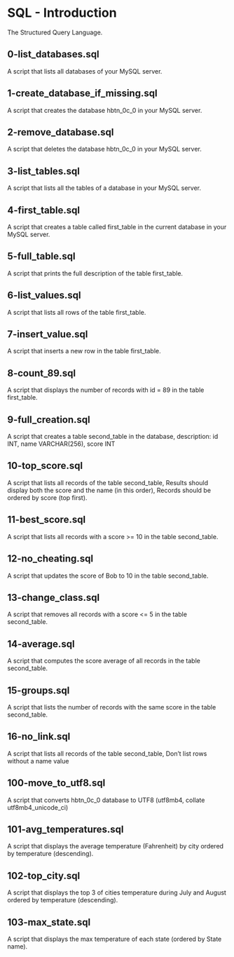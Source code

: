 # SQL - Introduction
The Structured Query Language.
## 0-list_databases.sql
A script that lists all databases of your MySQL server.
## 1-create_database_if_missing.sql
A script that creates the database hbtn_0c_0 in your MySQL server.
## 2-remove_database.sql
A script that deletes the database hbtn_0c_0 in your MySQL server.
## 3-list_tables.sql
A script that lists all the tables of a database in your MySQL server.
## 4-first_table.sql
A script that creates a table called first_table in the current database in your MySQL server.
## 5-full_table.sql
A script that prints the full description of the table first_table.
## 6-list_values.sql
A script that lists all rows of the table first_table.
## 7-insert_value.sql
A script that inserts a new row in the table first_table.
## 8-count_89.sql
A script that displays the number of records with id = 89 in the table first_table.
## 9-full_creation.sql
A script that creates a table second_table in the database, description: id INT, name VARCHAR(256), score INT
## 10-top_score.sql
A script that lists all records of the table second_table, Results should display both the score and the name (in this order), Records should be ordered by score (top first).
## 11-best_score.sql
A script that lists all records with a score >= 10 in the table second_table.
## 12-no_cheating.sql
A script that updates the score of Bob to 10 in the table second_table.
## 13-change_class.sql
A script that removes all records with a score <= 5 in the table second_table.
## 14-average.sql
A script that computes the score average of all records in the table second_table.
## 15-groups.sql
A script that lists the number of records with the same score in the table second_table.
## 16-no_link.sql
A script that lists all records of the table second_table, Don’t list rows without a name value
## 100-move_to_utf8.sql
A script that converts hbtn_0c_0 database to UTF8 (utf8mb4, collate utf8mb4_unicode_ci)
## 101-avg_temperatures.sql
A script that displays the average temperature (Fahrenheit) by city ordered by temperature (descending).
## 102-top_city.sql
A script that displays the top 3 of cities temperature during July and August ordered by temperature (descending).
## 103-max_state.sql
A script that displays the max temperature of each state (ordered by State name).
